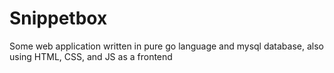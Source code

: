 # Snippetbox

Some web application written in pure go language and mysql database, also using HTML, CSS, and JS as a frontend
